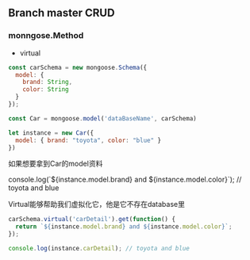 ## Branch master CRUD

### monngose.Method
* virtual

``` javascript
const carSchema = new mongoose.Schema({
  model: {
    brand: String,
    color: String
  }
});

const Car = mongoose.model('dataBaseName', carSchema)

let instance = new Car({
  model: { brand: "toyota", color: "blue" }
})
```
<p>如果想要拿到Car的model资料</p>
console.log(`${instance.model.brand} and ${instance.model.color}`); // toyota and blue
<p>Virtual能够帮助我们虚拟化它，他是它不存在database里</p>

``` javascript
carSchema.virtual('carDetail').get(function() {
  return `${instance.model.brand} and ${instance.model.color}`;
});

console.log(instance.carDetail); // toyota and blue
```





    


